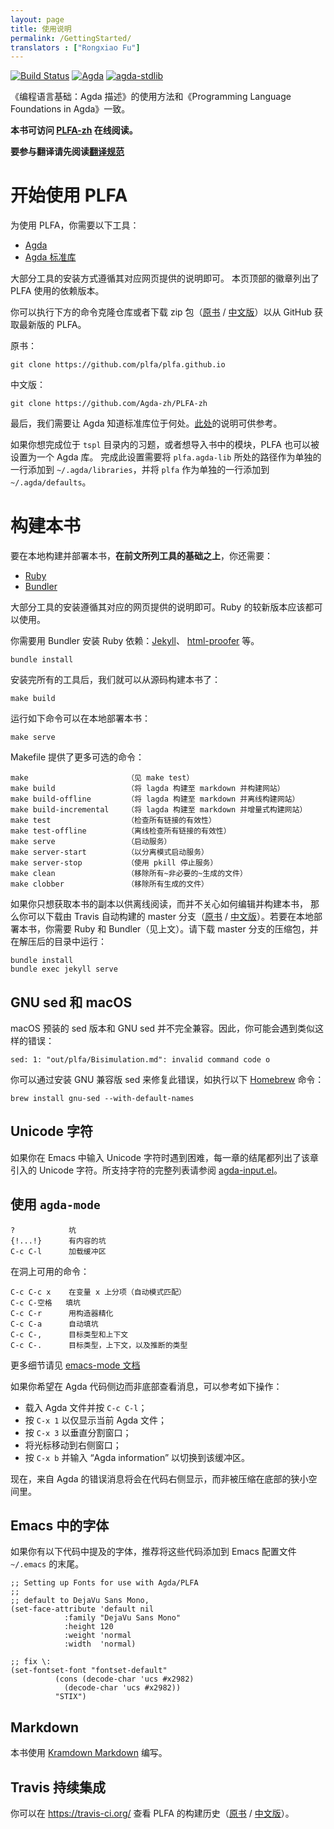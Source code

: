 ```yaml
---
layout: page
title: 使用说明
permalink: /GettingStarted/
translators : ["Rongxiao Fu"]
---
```


[![Build Status](https://travis-ci.org/Agda-zh/PLFA-zh.svg?branch=dev)](https://travis-ci.org/Agda-zh/PLFA-zh)
[![Agda](https://img.shields.io/badge/agda-2.6.0.1-blue.svg)](https://github.com/agda/agda/releases/tag/v2.6.0.1)
[![agda-stdlib](https://img.shields.io/badge/agda--stdlib-1.1-blue.svg)](https://github.com/agda/agda-stdlib/releases/tag/v1.1)

《编程语言基础：Agda 描述》的使用方法和《Programming Language Foundations in Agda》一致。

**本书可访问 [PLFA-zh](https://plfa-zh.github.io/) 在线阅读。**

**要参与翻译请先阅读[翻译规范](https://github.com/Agda-zh/PLFA-zh/issues/1)**

<!---
Getting Started with PLFA
--->

# 开始使用 PLFA

<!---
There are several tools you need to work with PLFA:

  - [Agda](https://agda.readthedocs.io/en/v2.6.0.1/getting-started/installation.html)
  - [Agda standard library](https://github.com/agda/agda-stdlib/releases/tag/v1.1)
--->


为使用 PLFA，你需要以下工具：

  - [Agda](https://agda-zh.rtfd.io/zh_CN/v2.6.0.1/getting-started/installation.html)
  - [Agda 标准库](https://github.com/agda/agda-stdlib/releases/tag/v1.1)

<!---
For most of the tools, you can simply follow their respective build instructions.
We list the versions of our dependencies on the badges above.
--->

大部分工具的安装方式遵循其对应网页提供的说明即可。
本页顶部的徽章列出了 PLFA 使用的依赖版本。

<!---
You can get the latest version of Programming Language Foundations in Agda from Github,
either by cloning the repository,
or by downloading [the zip archive](https://github.com/plfa/plfa.github.io/archive/dev.zip):
--->

你可以执行下方的命令克隆仓库或者下载 zip 包（[原书](https://github.com/plfa/plfa.github.io/archive/dev.zip) / [中文版](https://github.com/Agda-zh/PLFA-zh/archive/dev.zip)）以从 GitHub 获取最新版的 PLFA。

原书：

    git clone https://github.com/plfa/plfa.github.io

中文版：

    git clone https://github.com/Agda-zh/PLFA-zh

<!---
Finally, we need to let Agda know where to find the standard library.
For this, you can follow the instructions [here](https://agda.readthedocs.io/en/v2.6.0.1/tools/package-system.html#example-using-the-standard-library).
--->

最后，我们需要让 Agda 知道标准库位于何处。[此处](https://agda-zh.rtfd.io/zh_CN/v2.6.0.1/tools/package-system.html#example-using-the-standard-library)的说明可供参考。

<!---
It is possible to set up PLFA as an Agda library as well.
If you are trying to complete the exercises found in the `tspl` folder, or otherwise want to import modules from the book, you need to do this.
To do so, add the path to `plfa.agda-lib` to `~/.agda/libraries` and add `plfa` to `~/.agda/defaults`, both on lines of their own.
--->

如果你想完成位于 `tspl` 目录内的习题，或者想导入书中的模块，PLFA 也可以被设置为一个 Agda 库。
完成此设置需要将 `plfa.agda-lib` 所处的路径作为单独的一行添加到 `~/.agda/libraries`，并将 `plfa` 作为单独的一行添加到 `~/.agda/defaults`。

<!---
Building the book
--->

# 构建本书

<!---
To build and host a local copy of the book, there are several tools you need *in addition to those listed above*:
--->

要在本地构建并部署本书，**在前文所列工具的基础之上**，你还需要：

  - [Ruby](https://www.ruby-lang.org/en/documentation/installation/)
  - [Bundler](https://bundler.io/#getting-started)

<!---
For most of the tools, you can simply follow their respective build instructions.
Most recent versions of Ruby should work.
--->

大部分工具的安装遵循其对应的网页提供的说明即可。Ruby 的较新版本应该都可以使用。

<!---
You install the Ruby dependencies---[Jekyll](https://jekyllrb.com/), [html-proofer](https://github.com/gjtorikian/html-proofer), *etc.*---using Bundler:
--->

你需要用 Bundler 安装 Ruby 依赖：[Jekyll](https://jekyllrb.com/)、 [html-proofer](https://github.com/gjtorikian/html-proofer) 等。

    bundle install

<!---
Once you have installed these tools, you can build the book from source:
--->

安装完所有的工具后，我们就可以从源码构建本书了：

    make build

<!---
You can host your copy of the book locally by running:
--->

运行如下命令可以在本地部署本书：

    make serve

<!---
The Makefile offers more than just these options:

    make                      (see make test)
    make build                (builds lagda->markdown and the website)
    make build-offline        (builds lagda->markdown and the website offline)
    make build-incremental    (builds lagda->markdown and the website incrementally)
    make test                 (checks all links are valid)
    make test-offline         (checks all links are valid offline)
    make serve                (starts the server)
    make server-start         (starts the server in detached mode)
    make server-stop          (stops the server, uses pkill)
    make clean                (removes all ~unnecessary~ generated files)
    make clobber              (removes all generated files)
--->

Makefile 提供了更多可选的命令：

    make                      （见 make test）
    make build                （将 lagda 构建至 markdown 并构建网站）
    make build-offline        （将 lagda 构建至 markdown 并离线构建网站）
    make build-incremental    （将 lagda 构建至 markdown 并增量式构建网站）
    make test                 （检查所有链接的有效性）
    make test-offline         （离线检查所有链接的有效性）
    make serve                （启动服务）
    make server-start         （以分离模式启动服务）
    make server-stop          （使用 pkill 停止服务）
    make clean                （移除所有~非必要的~生成的文件）
    make clobber              （移除所有生成的文件）

<!---
If you simply wish to have a local copy of the book, e.g. for offline reading,
but don't care about editing and rebuilding the book, you can grab a copy of the
[master branch](https://github.com/plfa/plfa.github.io/archive/master.zip),
which is automatically built using Travis. You will still need Ruby and Bundler
to host the book (see above). To host the book this way, download a copy of the
[master branch](https://github.com/plfa/plfa.github.io/archive/master.zip),
unzip, and from within the directory run
--->

如果你只想获取本书的副本以供离线阅读，而并不关心如何编辑并构建本书，
那么你可以下载由 Travis 自动构建的 master 分支（[原书](https://github.com/plfa/plfa.github.io/archive/master.zip) / [中文版](https://github.com/Agda-zh/PLFA-zh/archive/master.zip)）。若要在本地部署本书，你需要 Ruby 和 Bundler（见上文）。请下载 master 分支的压缩包，并在解压后的目录中运行：

    bundle install
    bundle exec jekyll serve

<!---
GNU sed and macOS
--->

## GNU sed 和 macOS

<!---
The version of sed that ships with macOS is not fully compatible with the GNU sed.
Therefore, you may get errors such as:
--->

macOS 预装的 sed 版本和 GNU sed 并不完全兼容。因此，你可能会遇到类似这样的错误：

```
sed: 1: "out/plfa/Bisimulation.md": invalid command code o
```

<!---
You can fix this error by installing a GNU compatible version of sed, e.g. using [Homebrew](https://brew.sh/):
--->

你可以通过安装 GNU 兼容版 sed 来修复此错误，如执行以下 [Homebrew](https://brew.sh/) 命令：

```
brew install gnu-sed --with-default-names
```

<!---
Unicode characters
--->

## Unicode 字符

<!---
If you're having trouble typing the Unicode characters into Emacs, the end of
each chapter should provide a list of the unicode characters introduced in that
chapter. For a full list of supported characters, see
[agda-input.el](https://github.com/agda/agda/blob/master/src/data/emacs-mode/agda-input.el#L194).
--->

如果你在 Emacs 中输入 Unicode 字符时遇到困难，每一章的结尾都列出了该章引入的 Unicode 字符。所支持字符的完整列表请参阅 [agda-input.el](https://github.com/agda/agda/blob/master/src/data/emacs-mode/agda-input.el#L194)。

<!---
Using `agda-mode`
--->

## 使用 `agda-mode`

<!---
    ?            hole
    {!...!}      hole with contents
    C-c C-l      load buffer
--->

    ?            坑
    {!...!}      有内容的坑
    C-c C-l      加载缓冲区

<!---
Command to give when in a hole:

    C-c C-c x    split on variable x
    C-c C-space  fill in hole
    C-c C-r      refine with constructor
    C-c C-a      automatically fill in hole
    C-c C-,      Goal type and context
    C-c C-.      Goal type, context, and inferred type
--->

在洞上可用的命令：

    C-c C-c x    在变量 x 上分项（自动模式匹配）
    C-c C-空格   填坑
    C-c C-r      用构造器精化
    C-c C-a      自动填坑
    C-c C-,      目标类型和上下文
    C-c C-.      目标类型，上下文，以及推断的类型

<!---
See
[the emacs-mode docs](https://agda.readthedocs.io/en/latest/tools/emacs-mode.html)
for more details.
--->

更多细节请见 [emacs-mode 文档](https://agda.readthedocs.io/en/latest/tools/emacs-mode.html)

<!---
If you want to see messages beside rather than below your Agda code,
you can do the following:

Load your Agda file and do `C-c C-l`;
type `C-x 1` to get only your Agda file showing;
type `C-x 3` to split the window horizontally;
move your cursor to the right-hand half of your frame;
type `C-x b` and switch to the buffer called "Agda information"
--->

如果你希望在 Agda 代码侧边而非底部查看消息，可以参考如下操作：

  - 载入 Agda 文件并按 `C-c C-l`；
  - 按 `C-x 1` 以仅显示当前 Agda 文件；
  - 按 `C-x 3` 以垂直分割窗口；
  - 将光标移动到右侧窗口；
  - 按 `C-x b` 并输入 “Agda information” 以切换到该缓冲区。

<!---
Now, error messages from Agda will appear next to your file, rather than
squished beneath it.
--->

现在，来自 Agda 的错误消息将会在代码右侧显示，而非被压缩在底部的狭小空间里。

<!---
Fonts in Emacs
--->

## Emacs 中的字体

<!---
It is recommended that you add the following to the end of your emacs
configuration file at `~/.emacs`, if you have the mentioned fonts available:
--->

如果你有以下代码中提及的字体，推荐将这些代码添加到 Emacs 配置文件 `~/.emacs` 的末尾。

``` elisp
;; Setting up Fonts for use with Agda/PLFA
;;
;; default to DejaVu Sans Mono,
(set-face-attribute 'default nil
		    :family "DejaVu Sans Mono"
		    :height 120
		    :weight 'normal
		    :width  'normal)

;; fix \:
(set-fontset-font "fontset-default"
		  (cons (decode-char 'ucs #x2982)
			(decode-char 'ucs #x2982))
		  "STIX")
```

<!---
Markdown
--->

## Markdown

<!---
The book is written in
[Kramdown Markdown](https://kramdown.gettalong.org/syntax.html).
--->

本书使用 [Kramdown Markdown](https://kramdown.gettalong.org/syntax.html) 编写。

<!---
Travis Continuous Integration
--->

## Travis 持续集成

<!---
You can view the build history of PLFA at [travis-ci.org](https://travis-ci.org/plfa/plfa.github.io).
--->

你可以在 <https://travis-ci.org/> 查看 PLFA 的构建历史（[原书](https://travis-ci.org/plfa/plfa.github.io) / [中文版](https://travis-ci.org/Agda-zh/PLFA-zh)）。
